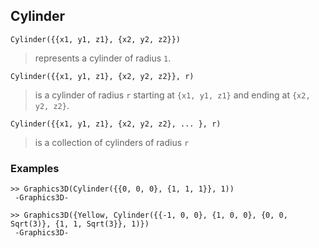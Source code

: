 ## Cylinder

```
Cylinder({{x1, y1, z1}, {x2, y2, z2}})
```

> represents a cylinder of radius `1`.

```
Cylinder({{x1, y1, z1}, {x2, y2, z2}}, r)
```

> is a cylinder of radius `r` starting at `{x1, y1, z1}` and ending at `{x2, y2, z2}`.

```
Cylinder({{x1, y1, z1}, {x2, y2, z2}, ... }, r)
```

> is a collection of cylinders of radius `r`
 
### Examples

```
>> Graphics3D(Cylinder({{0, 0, 0}, {1, 1, 1}}, 1))
 -Graphics3D-
 
>> Graphics3D({Yellow, Cylinder({{-1, 0, 0}, {1, 0, 0}, {0, 0, Sqrt(3)}, {1, 1, Sqrt(3}}, 1)})
 -Graphics3D-
```
